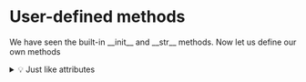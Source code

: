 # User-defined methods

We have seen the built-in \_\_init\_\_ and \_\_str\_\_ methods. Now let us define our own methods

<details>
  <summary>
    💡 Just like attributes
  </summary>
  To make a method private, use __ as a prefix. Private methods cannot be called from outside the class.<br>
  To make a method protected, use _. We will see protected methods in the next chapter.<br> 
  To make a method public, don't use any leading _
</details>
